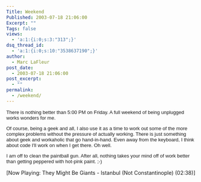 ```yaml
---
Title: Weekend
Published: 2003-07-18 21:06:00
Excerpt: ""
Tags: false
views:
  - 'a:1:{i:0;s:3:"313";}'
dsq_thread_id:
  - 'a:1:{i:0;s:10:"3538637190";}'
author:
  - Marc LaFleur
post_date:
  - 2003-07-18 21:06:00
post_excerpt:
  - ""
permalink:
  - /weekend/
---
```

<font face="Arial" size="2">
<p><span class="875475620-18072003"><font face="Arial" size="2">There is nothing 
better than 5:00 PM on Friday. A full weekend of being unplugged works wonders 
for me.</font></span></p>
<p><span class="875475620-18072003"></span><span class="875475620-18072003"><font face="Arial" size="2">Of course, being a geek and all, I also use it as a time to 
work out some of the more complex problems without the pressure of actually 
working. There is just something about geek and workaholic that go hand-in-hand. 
Even away from the keyboard, I think about code I'll work on when I get there. 
Oh well.</font></span></p>
<p><span class="875475620-18072003"><font face="Arial" size="2">I am off to clean the 
paintball gun. After all, nothing takes your mind off of work better than 
getting peppered with hot-pink paint. ;-)</font></span></p></font><div><p>[Now Playing: They Might Be Giants - Istanbul (Not Constantinople) (02:38)]</p></div>